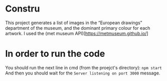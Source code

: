 # Constru 
This project generates a list of images in the “European drawings” department of the museum, and the dominant primary colour for each artwork.
I used the (met museum API)[https://metmuseum.github.io/]

# In order to run the code
You should run the next line in cmd (from the proejct's directory): 
`npm start`
And then you should wait for the `Server listening on port 3000` message.
